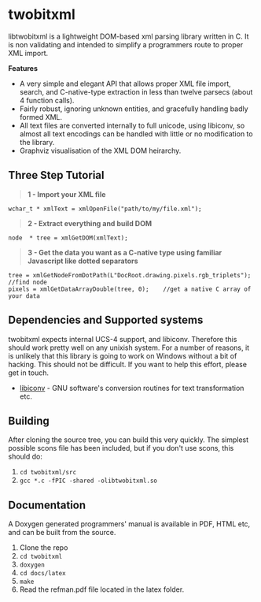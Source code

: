 twobitxml
=========
libtwobitxml is a lightweight DOM-based xml parsing library written in C. It is non validating and intended to simplify a programmers route to proper XML import. 

**Features**

  - A very simple and elegant API that allows proper XML file import, search, and C-native-type extraction in less than twelve parsecs (about 4 function calls).
  - Fairly robust, ignoring unknown entities, and gracefully handling badly formed XML.
  - All text files are converted internally to full unicode, using libiconv, so almost all text encodings can be handled with little or no modification to the library.
  - Graphviz visualisation of the XML DOM heirarchy.

**Three Step Tutorial**
-
> **1 - Import your XML file**

    wchar_t * xmlText = xmlOpenFile("path/to/my/file.xml");
    
    
> **2 - Extract everything and build DOM**

    node  * tree = xmlGetDOM(xmlText);
    

> **3 - Get the data you want as a C-native type using familiar Javascript like dotted separators**
    
    tree = xmlGetNodeFromDotPath(L"DocRoot.drawing.pixels.rgb_triplets");   //find node
    pixels = xmlGetDataArrayDouble(tree, 0);    //get a native C array of your data
  

Dependencies and Supported systems
-----------

twobitxml expects internal UCS-4 support, and libiconv. Therefore this should work pretty well on any unixish system. For a number of reasons, it is unlikely that this library is going to work on Windows without a bit of hacking. This should not be difficult. If you want to help this effort, please get in touch.

* [libiconv] - GNU software's conversion routines for text transformation etc.

Building
--------------

After cloning the source tree, you can build this very quickly.  The simplest possible scons file has been included, but if you don't use scons, this should do:
1. `cd twobitxml/src`
2. `gcc *.c -fPIC -shared -olibtwobitxml.so`

Documentation
--------------

A Doxygen generated programmers' manual is available in PDF, HTML etc, and can be built from the source.

1. Clone the repo
2. `cd twobitxml`
3. `doxygen` 
4. `cd docs/latex`
5. `make`
6. Read the refman.pdf file located in the latex folder.



  [libiconv]: www.gnu.org/s/libiconv/
  
    
